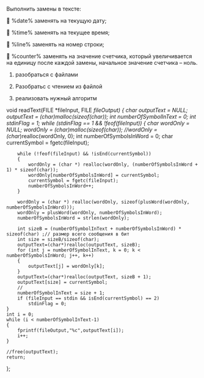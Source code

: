 Выполнить замены в тексте:

 %date% заменять на текущую дату;

 %time% заменять на текущее время;

 %line% заменять на номер строки;

 %counter% заменять на значение счетчика, который увеличивается на
единицу после каждой замены, начальное значение счетчика – ноль.

1. разобраться с файлами

2. Разобратьс с чтением из файлой

3. реализовать нужный алгоритм

void readText(FILE *fileInput, FILE *fileOutput)
{
    char *outputText = NULL;
    outputText = (char*)malloc(sizeof(char));
    int numberOfSymbolInText = 0;
    int stdinFlag = 1;
    while (stdinFlag == 1 && !feof(fileInput))
    {
        char *wordOnly = NULL;
        wordOnly = (char*)malloc(sizeof(char));
        //wordOnly = (char*)realloc(wordOnly, 0);
        int numberOfSymbolsInWord = 0;
        char currentSymbol = fgetc(fileInput);

        while (!feof(fileInput) && !isEnd(currentSymbol))
        {
            wordOnly = (char *) realloc(wordOnly, (numberOfSymbolsInWord + 1) * sizeof(char));
            wordOnly[numberOfSymbolsInWord] = currentSymbol;
            currentSymbol = fgetc(fileInput);
            numberOfSymbolsInWord++;
        }

        wordOnly = (char *) realloc(wordOnly, sizeof(plusWord(wordOnly, numberOfSymbolsInWord)));
        wordOnly = plusWord(wordOnly, numberOfSymbolsInWord);
        numberOfSymbolsInWord = strlen(wordOnly);

        int sizeB = (numberOfSymbolInText + numberOfSymbolsInWord) * sizeof(char) ;// размер всего сообщения в бит
        int size = sizeB/sizeof(char);
        outputText=(char*)realloc(outputText, sizeB);
        for (int j = numberOfSymbolInText, k = 0; k < numberOfSymbolsInWord; j++, k++)
        {
            outputText[j] = wordOnly[k];
        }
        outputText=(char*)realloc(outputText, sizeB + 1);
        outputText[size] = currentSymbol;
        //
        numberOfSymbolInText = size + 1;
        if (fileInput == stdin && isEnd(currentSymbol) == 2)
            stdinFlag = 0;
    }
    int i = 0;
    while (i < numberOfSymbolInText-1)
    {
        fprintf(fileOutput,"%c",outputText[i]);
        i++;
    }

    //free(outputText);
    return;
};